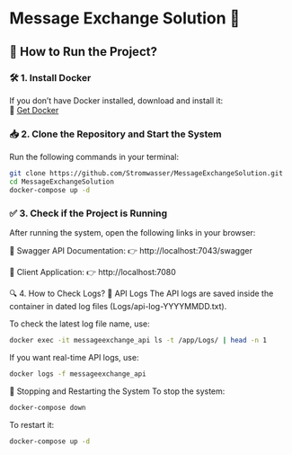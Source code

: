 # Message Exchange Solution 🚀  

## 🔹 How to Run the Project?  

### 🛠 1. Install Docker  
If you don’t have Docker installed, download and install it:  
🔗 [Get Docker](https://www.docker.com/get-started)  

### 📥 2. Clone the Repository and Start the System  
Run the following commands in your terminal:  

```sh
git clone https://github.com/Stromwasser/MessageExchangeSolution.git
cd MessageExchangeSolution
docker-compose up -d

```

### ✅ 3. Check if the Project is Running
After running the system, open the following links in your browser:

🔹 Swagger API Documentation:
👉 http://localhost:7043/swagger

🔹 Client Application:
👉 http://localhost:7080



🔍 4. How to Check Logs?
📌 API Logs
The API logs are saved inside the container in dated log files (Logs/api-log-YYYYMMDD.txt).

To check the latest log file name, use:


```sh
docker exec -it messageexchange_api ls -t /app/Logs/ | head -n 1

```
If you want real-time API logs, use:
```sh
docker logs -f messageexchange_api
```
🔄 Stopping and Restarting the System
To stop the system:
```sh
docker-compose down
```
To restart it:
```sh
docker-compose up -d
```

